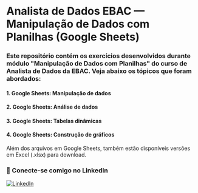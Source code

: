 # Analista de Dados EBAC — Manipulação de Dados com Planilhas (Google Sheets)

### Este repositório contém  os exercícios desenvolvidos durante módulo "Manipulação de Dados com Planilhas" do curso de Analista de Dados da EBAC. Veja abaixo os tópicos que foram abordados:
 #### 1. Google Sheets: Manipulação de dados
 #### 2. Google Sheets: Análise de dados
 #### 3. Google Sheets: Tabelas dinâmicas
 #### 4. Google Sheets: Construção de gráficos

 Além dos arquivos em Google Sheets, também estão disponíveis versões em Excel (.xlsx) para download.

### 🤝 Conecte-se comigo no LinkedIn

[![LinkedIn](https://img.shields.io/badge/LinkedIn-0077B5?style=for-the-badge&logo=linkedin&logoColor=white)](https://www.linkedin.com/in/tiago-magalhães-santos-0b6ab0b6/)



